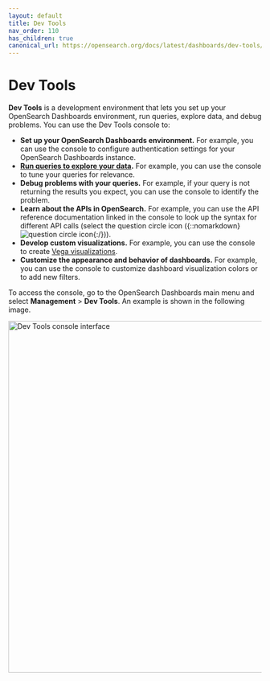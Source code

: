 ```yaml
---
layout: default
title: Dev Tools
nav_order: 110
has_children: true
canonical_url: https://opensearch.org/docs/latest/dashboards/dev-tools/index-dev/
---
```


# Dev Tools

**Dev Tools** is a development environment that lets you set up your OpenSearch Dashboards environment, run queries, explore data, and debug problems. You can use the Dev Tools console to: 

- **Set up your OpenSearch Dashboards environment.** For example, you can use the console to configure authentication settings for your OpenSearch Dashboards instance. 
- **[Run queries to explore your data]({{site.url}}{{site.baseurl}}/dashboards/dev-tools/run-queries/).** For example, you can use the console to tune your queries for relevance.
- **Debug problems with your queries.** For example, if your query is not returning the results you expect, you can use the console to identify the problem.
- **Learn about the APIs in OpenSearch.** For example, you can use the API reference documentation linked in the console to look up the syntax for different API calls (select the question circle icon ({::nomarkdown}<img src="{{site.url}}{{site.baseurl}}/images/icons/question-circle.png" class="inline-icon" alt="question circle icon"/>{:/})).
- **Develop custom visualizations.** For example, you can use the console to create [Vega visualizations]({{site.url}}{{site.baseurl}}/dashboards/visualize/viz-index/#vega). 
- **Customize the appearance and behavior of dashboards.** For example, you can use the console to customize dashboard visualization colors or to add new filters. 

To access the console, go to the OpenSearch Dashboards main menu and select **Management** > **Dev Tools**. An example is shown in the following image.

<img src="{{site.url}}{{site.baseurl}}/images/dashboards/dev-tools-ui.png" alt="Dev Tools console interface" width="700"/>
